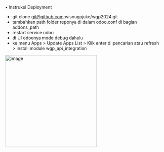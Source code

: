•	Instruksi Deployment
-	git clone git@github.com:wisnugpjuke/wgp2024.git
-	tambahkan path folder reponya di dalam odoo.conf di bagian addons_path
-	restart service odoo
-	di UI odoonya mode debug dahulu
-	ke menu Apps > Update Apps List > Klik enter di pencarian atau refresh > install module wgp_api_integration
 <img width="297" alt="image" src="https://github.com/user-attachments/assets/660977bc-1826-4e30-bffe-2c77d71c5325">
